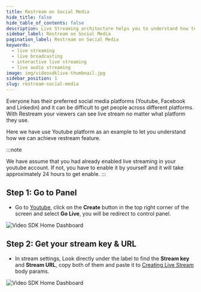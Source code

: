 ```yaml
---
title: Restream on Social Media
hide_title: false
hide_table_of_contents: false
description: Live Streaming architecture helps you to understand how to implement scalable live broadcasting applications.
sidebar_label: Restream on Social Media
pagination_label: Restream on Social Media
keywords:
  - live streaming
  - live broadcasting
  - interactive live streaming
  - live audio streaming
image: img/videosdklive-thumbnail.jpg
sidebar_position: 1
slug: restream-social-media
---
```


Everyone has their preferred social media platforms (Youtube, Facebook and Linkedin) and it can be difficult to get people across different platforms. With Restream your viewers can see live stream no matter what platform they use.

Here we have use Youtube platform as an example to let you understand how we can achieve restream feature.

:::note

We have assume that you had already enabled live streaming in your youtube account.
If not, you have to enable it by yourself and it will take approximately 24 hours to get enable.
:::

## Step 1: Go to Panel

- Go to [Youtube](https://www.youtube.com/), click on the **Create** button in the top right corner of the screen and select **Go Live**, you will be redirect to control panel.

![Video SDK Home Dashboard](/img/yt-home.png)

## Step 2: Get your stream key & URL

- In stream settings, Look directly under the label to find the **Stream key** and **Stream URL**, copy both of them and paste it to [Creating Live Stream](/docs/guide/standard-live-streaming/features/create-live-stream) body params.

![Video SDK Home Dashboard](/img/yt-panel.png)

